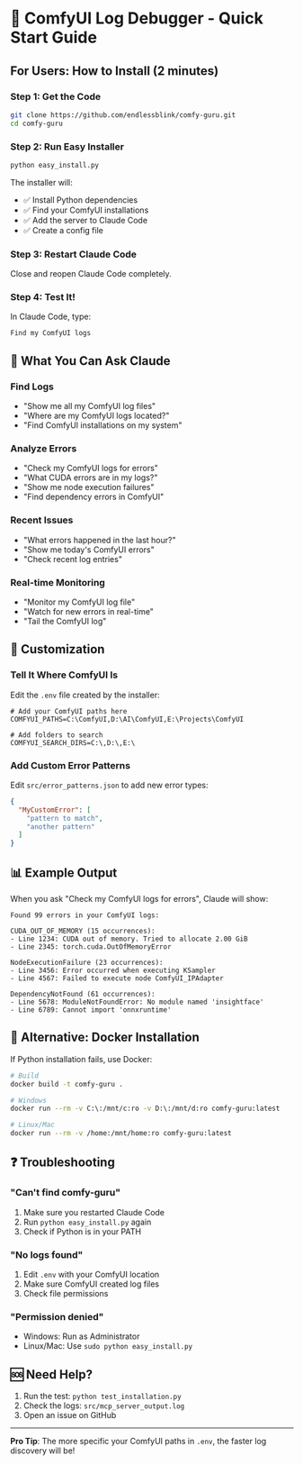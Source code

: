# 🚀 ComfyUI Log Debugger - Quick Start Guide

## For Users: How to Install (2 minutes)

### Step 1: Get the Code
```bash
git clone https://github.com/endlessblink/comfy-guru.git
cd comfy-guru
```

### Step 2: Run Easy Installer
```bash
python easy_install.py
```

The installer will:
- ✅ Install Python dependencies
- ✅ Find your ComfyUI installations
- ✅ Add the server to Claude Code
- ✅ Create a config file

### Step 3: Restart Claude Code
Close and reopen Claude Code completely.

### Step 4: Test It!
In Claude Code, type:
```
Find my ComfyUI logs
```

## 🎯 What You Can Ask Claude

### Find Logs
- "Show me all my ComfyUI log files"
- "Where are my ComfyUI logs located?"
- "Find ComfyUI installations on my system"

### Analyze Errors
- "Check my ComfyUI logs for errors"
- "What CUDA errors are in my logs?"
- "Show me node execution failures"
- "Find dependency errors in ComfyUI"

### Recent Issues
- "What errors happened in the last hour?"
- "Show me today's ComfyUI errors"
- "Check recent log entries"

### Real-time Monitoring
- "Monitor my ComfyUI log file"
- "Watch for new errors in real-time"
- "Tail the ComfyUI log"

## 🔧 Customization

### Tell It Where ComfyUI Is
Edit the `.env` file created by the installer:

```env
# Add your ComfyUI paths here
COMFYUI_PATHS=C:\ComfyUI,D:\AI\ComfyUI,E:\Projects\ComfyUI

# Add folders to search
COMFYUI_SEARCH_DIRS=C:\,D:\,E:\
```

### Add Custom Error Patterns
Edit `src/error_patterns.json` to add new error types:

```json
{
  "MyCustomError": [
    "pattern to match",
    "another pattern"
  ]
}
```

## 📊 Example Output

When you ask "Check my ComfyUI logs for errors", Claude will show:

```
Found 99 errors in your ComfyUI logs:

CUDA_OUT_OF_MEMORY (15 occurrences):
- Line 1234: CUDA out of memory. Tried to allocate 2.00 GiB
- Line 2345: torch.cuda.OutOfMemoryError

NodeExecutionFailure (23 occurrences):
- Line 3456: Error occurred when executing KSampler
- Line 4567: Failed to execute node ComfyUI_IPAdapter

DependencyNotFound (61 occurrences):
- Line 5678: ModuleNotFoundError: No module named 'insightface'
- Line 6789: Cannot import 'onnxruntime'
```

## 🐳 Alternative: Docker Installation

If Python installation fails, use Docker:

```bash
# Build
docker build -t comfy-guru .

# Windows
docker run --rm -v C:\:/mnt/c:ro -v D:\:/mnt/d:ro comfy-guru:latest

# Linux/Mac
docker run --rm -v /home:/mnt/home:ro comfy-guru:latest
```

## ❓ Troubleshooting

### "Can't find comfy-guru"
1. Make sure you restarted Claude Code
2. Run `python easy_install.py` again
3. Check if Python is in your PATH

### "No logs found"
1. Edit `.env` with your ComfyUI location
2. Make sure ComfyUI created log files
3. Check file permissions

### "Permission denied"
- Windows: Run as Administrator
- Linux/Mac: Use `sudo python easy_install.py`

## 🆘 Need Help?

1. Run the test: `python test_installation.py`
2. Check the logs: `src/mcp_server_output.log`
3. Open an issue on GitHub

---

**Pro Tip**: The more specific your ComfyUI paths in `.env`, the faster log discovery will be!